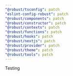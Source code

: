 ```yaml
---
"@robust/tsconfig": patch
"eslint-config-robust": patch
"@robust/components": patch
"@robust/constructor": patch
"@robust/contexts": patch
"@robust/functions": patch
"@robust/hooks": patch
"@robust/nextjs": patch
"@robust/provider": patch
"@robust/theme": patch
"@robust/tools": patch
---
```


Testing
